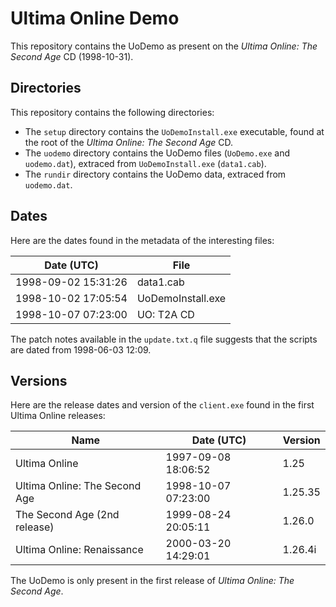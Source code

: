 Ultima Online Demo
==================

This repository contains the UoDemo as present on the *Ultima Online: The Second Age* CD (1998-10-31).

Directories
-----------

This repository contains the following directories:

 - The `setup` directory contains the `UoDemoInstall.exe` executable, found at the root of the *Ultima Online: The Second Age* CD.
 - The `uodemo` directory contains the UoDemo files (`UoDemo.exe` and `uodemo.dat`), extraced from `UoDemoInstall.exe` (`data1.cab`).
 - The `rundir` directory contains the UoDemo data, extraced from `uodemo.dat`.

Dates
-----

Here are the dates found in the metadata of the interesting files:

| Date (UTC)          | File              |
| ------------------- | ----------------- |
| 1998-09-02 15:31:26 | data1.cab         |
| 1998-10-02 17:05:54 | UoDemoInstall.exe |
| 1998-10-07 07:23:00 | UO: T2A CD        |

The patch notes available in the `update.txt.q` file suggests that the scripts are dated from 1998-06-03 12:09.

Versions
--------

Here are the release dates and version of the `client.exe` found in the first Ultima Online releases:

| Name                          | Date (UTC)          | Version |
| ----------------------------- | ------------------- | ------- |
| Ultima Online                 | 1997-09-08 18:06:52 | 1.25    |
| Ultima Online: The Second Age | 1998-10-07 07:23:00 | 1.25.35 |
| The Second Age (2nd release)  | 1999-08-24 20:05:11 | 1.26.0  |
| Ultima Online: Renaissance    | 2000-03-20 14:29:01 | 1.26.4i |

The UoDemo is only present in the first release of *Ultima Online: The Second Age*.
